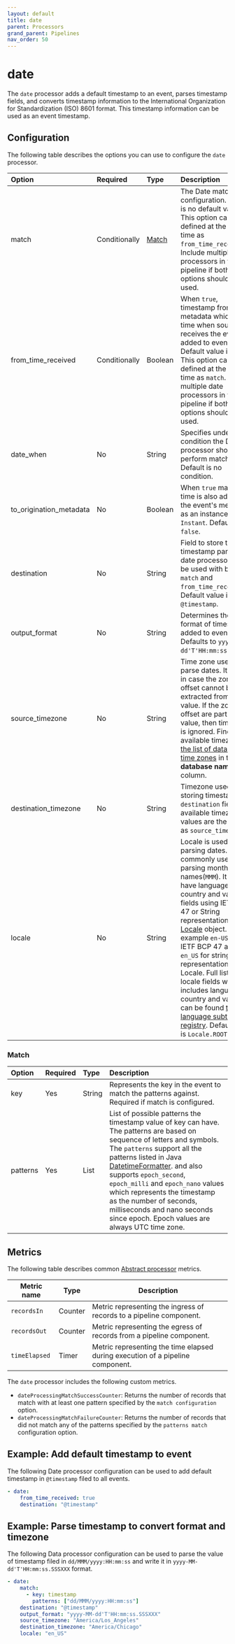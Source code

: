 ```yaml
---
layout: default
title: date
parent: Processors
grand_parent: Pipelines
nav_order: 50
---
```


# date


The `date` processor adds a default timestamp to an event, parses timestamp fields, and converts timestamp information to the International Organization for Standardization (ISO) 8601 format. This timestamp information can be used as an event timestamp.

## Configuration

The following table describes the options you can use to configure the `date` processor.

Option | Required | Type            | Description
:--- | :--- |:----------------| :---
match | Conditionally | [Match](#Match) | The Date match configuration. There is no default value. This option cannot be defined at the same time as `from_time_received`. Include multiple date processors in your pipeline if both options should be used.
from_time_received | Conditionally | Boolean         | When `true`, timestamp from event metadata which is the time when source receives the event is added to event data. Default value is `false`. This option cannot be defined at the same time as `match`. Include multiple date processors in your pipeline if both options should be used.
date_when | No | String          | Specifies under what condition the Date processor should perform matching. Default is no condition.
to_origination_metadata | No | Boolean         | When `true` matched time is also added to the event's metadata as an instance of `Instant`. Defaults to `false`.
destination | No | String          | Field to store the timestamp parsed by date processor. It can be used with both `match` and `from_time_received`. Default value is `@timestamp`.
output_format | No | String          | Determines the format of timestamp added to event. Defaults to `yyyy-MM-dd'T'HH:mm:ss.SSSXXX`.
source_timezone | No | String          | Time zone used to parse dates. It is used in case the zone or offset cannot be extracted from the value. If the zone or offset are part of the value, then timezone is ignored. Find all the available timezones [the list of database time zones](https://en.wikipedia.org/wiki/List_of_tz_database_time_zones#List) in the **TZ database name** column.
destination_timezone | No | String          | Timezone used for storing timestamp in `destination` field. The available timezone values are the same as `source_timestamp`.
locale | No | String          | Locale is used for parsing dates. It's commonly used for parsing month names(`MMM`). It can have language, country and variant fields using IETF BCP 47 or String representation of [Locale](https://docs.oracle.com/javase/8/docs/api/java/util/Locale.html) object. For example `en-US` for IETF BCP 47 and `en_US` for string representation of Locale. Full list of locale fields which includes language, country and variant can be found [the language subtag registry](https://www.iana.org/assignments/language-subtag-registry/language-subtag-registry). Default value is `Locale.ROOT`.

### Match
Option | Required | Type    | Description
:--- |:---------|:--------| :---
key | Yes      | String | Represents the key in the event to match the patterns against. Required if match is configured. 
patterns | Yes      | List | List of possible patterns the timestamp value of key can have. The patterns are based on sequence of letters and symbols. The `patterns` support all the patterns listed in Java [DatetimeFormatter](https://docs.oracle.com/javase/8/docs/api/java/time/format/DateTimeFormatter.html). and also supports `epoch_second`, `epoch_milli` and `epoch_nano` values which represents the timestamp as the number of seconds, milliseconds and nano seconds since epoch. Epoch values are always UTC time zone.

## Metrics

The following table describes common [Abstract processor](https://github.com/opensearch-project/data-prepper/blob/main/data-prepper-api/src/main/java/org/opensearch/dataprepper/model/processor/AbstractProcessor.java) metrics.

| Metric name | Type | Description |
| ------------- | ---- | -----------|
| `recordsIn` | Counter | Metric representing the ingress of records to a pipeline component. |
| `recordsOut` | Counter | Metric representing the egress of records from a pipeline component. |
| `timeElapsed` | Timer | Metric representing the time elapsed during execution of a pipeline component. |

The `date` processor includes the following custom metrics.

* `dateProcessingMatchSuccessCounter`: Returns the number of records that match with at least one pattern specified by the `match configuration` option.
* `dateProcessingMatchFailureCounter`: Returns the number of records that did not match any of the patterns specified by the `patterns match` configuration option.

## Example: Add default timestamp to event
The following Date processor configuration can be used to add default timestamp in `@timestamp` filed to all events.
```yaml
- date:
    from_time_received: true
    destination: "@timestamp"
```

## Example: Parse timestamp to convert format and timezone
The following Data processor configuration can be used to parse the value of timestamp filed in `dd/MMM/yyyy:HH:mm:ss` and write it in `yyyy-MM-dd'T'HH:mm:ss.SSSXXX` format.
```yaml
- date:
    match:
      - key: timestamp
        patterns: ["dd/MMM/yyyy:HH:mm:ss"] 
    destination: "@timestamp"
    output_format: "yyyy-MM-dd'T'HH:mm:ss.SSSXXX"
    source_timezone: "America/Los_Angeles"
    destination_timezone: "America/Chicago"
    locale: "en_US"
```
